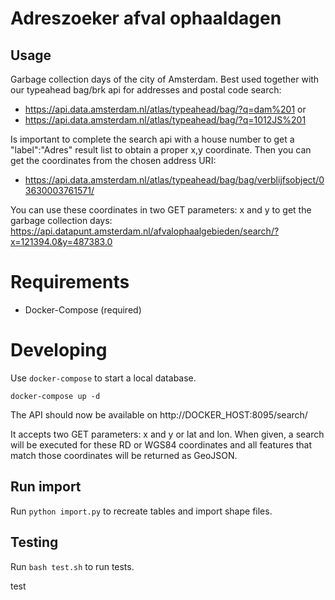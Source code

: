 Adreszoeker afval ophaaldagen
==============================

## Usage

Garbage collection days of the city of Amsterdam.
Best used together with our typeahead bag/brk api for addresses and postal code search:
- https://api.data.amsterdam.nl/atlas/typeahead/bag/?q=dam%201 or
- https://api.data.amsterdam.nl/atlas/typeahead/bag/?q=1012JS%201

Is important to complete the search api with a house number to get a "label":"Adres" result list to obtain a proper x,y coordinate.
Then you can get the coordinates from the chosen address URI:
- https://api.data.amsterdam.nl/atlas/typeahead/bag/bag/verblijfsobject/03630003761571/ 

You can use these coordinates in two GET parameters: x and y to get the garbage collection days:
https://api.datapunt.amsterdam.nl/afvalophaalgebieden/search/?x=121394.0&y=487383.0

# Requirements

* Docker-Compose (required)


# Developing
Use `docker-compose` to start a local database.

	docker-compose up -d

The API should now be available on http://DOCKER_HOST:8095/search/

It accepts two GET parameters: x and y or lat and lon. When given, a search will be executed for these RD  or WGS84 coordinates and all features
 that match those coordinates will be returned as GeoJSON.

## Run import
Run `python import.py` to recreate tables and import shape files.


## Testing
Run `bash test.sh` to run tests.

test